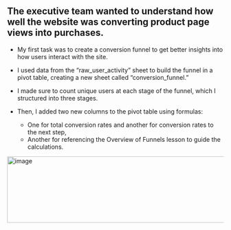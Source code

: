 ## The executive team wanted to understand how well the website was converting product page views into purchases. 
- My first task was to create a conversion funnel to get better insights into how users interact with the site.
- I used data from the “raw_user_activity” sheet to build the funnel in a pivot table, creating a new sheet called “conversion_funnel.” 
- I made sure to count unique users at each stage of the funnel, which I structured into three stages.

- Then, I added two new columns to the pivot table using formulas:
  - One for total conversion rates and another for conversion rates to the next step,
  - Another for referencing the Overview of Funnels lesson to guide the calculations.
 
 <img width="693" height="154" alt="image" src="https://github.com/user-attachments/assets/47b49b26-fe43-47ce-b96b-436a76337f88" />
